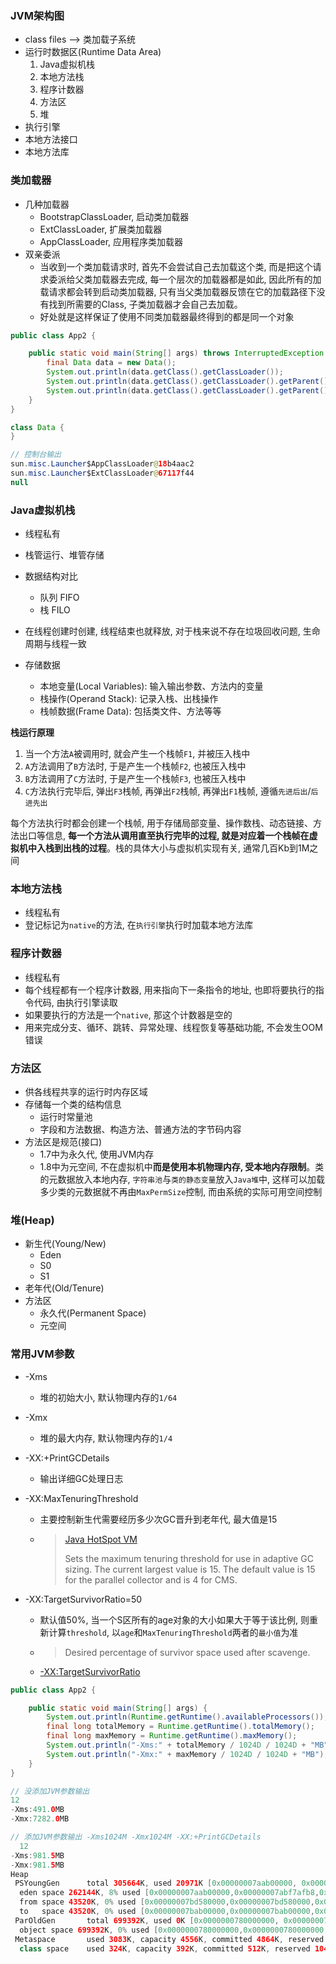 ### JVM架构图

* class files --> 类加载子系统
* 运行时数据区(Runtime Data Area)
  1. Java虚拟机栈
  2. 本地方法栈
  3. 程序计数器
  4. 方法区
  5. 堆
* 执行引擎
* 本地方法接口
* 本地方法库



### 类加载器

* 几种加载器
  * BootstrapClassLoader, 启动类加载器
  * ExtClassLoader, 扩展类加载器
  * AppClassLoader, 应用程序类加载器
* 双亲委派
  * 当收到一个类加载请求时, 首先不会尝试自己去加载这个类, 而是把这个请求委派给父类加载器去完成, 每一个层次的加载器都是如此, 因此所有的加载请求都会转到启动类加载器, 只有当父类加载器反馈在它的加载路径下没有找到所需要的Class, 子类加载器才会自己去加载。
  * 好处就是这样保证了使用不同类加载器最终得到的都是同一个对象

```java
public class App2 {

    public static void main(String[] args) throws InterruptedException {
        final Data data = new Data();
        System.out.println(data.getClass().getClassLoader());
        System.out.println(data.getClass().getClassLoader().getParent());
        System.out.println(data.getClass().getClassLoader().getParent().getParent());
    }
}

class Data {
}

// 控制台输出
sun.misc.Launcher$AppClassLoader@18b4aac2
sun.misc.Launcher$ExtClassLoader@67117f44
null
```



### Java虚拟机栈

* 线程私有
* 栈管运行、堆管存储

* 数据结构对比
  * 队列 FIFO
  * 栈 FILO
* 在线程创建时创建, 线程结束也就释放, 对于栈来说不存在垃圾回收问题, 生命周期与线程一致
* 存储数据
  * 本地变量(Local Variables): 输入输出参数、方法内的变量
  * 栈操作(Operand Stack): 记录入栈、出栈操作
  * 栈帧数据(Frame Data): 包括类文件、方法等等

**栈运行原理**

1. 当一个方法`A`被调用时, 就会产生一个栈帧`F1`, 并被压入栈中
2. `A`方法调用了`B`方法时, 于是产生一个栈帧`F2`, 也被压入栈中
3. `B`方法调用了`C`方法时, 于是产生一个栈帧`F3`, 也被压入栈中
4. `C`方法执行完毕后, 弹出`F3`栈帧, 再弹出`F2`栈帧, 再弹出`F1`栈帧, 遵循`先进后出`/`后进先出`

每个方法执行时都会创建一个栈帧, 用于存储局部变量、操作数栈、动态链接、方法出口等信息, **每一个方法从调用直至执行完毕的过程, 就是对应着一个栈帧在虚拟机中入栈到出栈的过程**。栈的具体大小与虚拟机实现有关, 通常几百Kb到1M之间



### 本地方法栈

* 线程私有
* 登记标记为`native`的方法, 在`执行引擎`执行时加载本地方法库



### 程序计数器

* 线程私有
* 每个线程都有一个程序计数器, 用来指向下一条指令的地址, 也即将要执行的指令代码, 由执行引擎读取
* 如果要执行的方法是一个`native`, 那这个计数器是空的
* 用来完成分支、循环、跳转、异常处理、线程恢复等基础功能, 不会发生OOM错误



### 方法区

* 供各线程共享的运行时内存区域
* 存储每一个类的结构信息
  * 运行时常量池
  * 字段和方法数据、构造方法、普通方法的字节码内容
* 方法区是规范(接口)
  * 1.7中为永久代, 使用JVM内存
  * 1.8中为元空间, 不在虚拟机中**而是使用本机物理内存, 受本地内存限制**。类的元数据放入本地内存, `字符串池`与`类的静态变量`放入`Java堆`中, 这样可以加载多少类的元数据就不再由`MaxPermSize`控制, 而由系统的实际可用空间控制



### 堆(Heap)

* 新生代(Young/New)
  * Eden
  * S0
  * S1
* 老年代(Old/Tenure)
* 方法区
  * 永久代(Permanent Space)
  * 元空间



### 常用JVM参数

* -Xms

  * 堆的初始大小, 默认物理内存的`1/64`

* -Xmx

  * 堆的最大内存, 默认物理内存的`1/4`

* -XX:+PrintGCDetails

  * 输出详细GC处理日志

* -XX:MaxTenuringThreshold

  * 主要控制新生代需要经历多少次GC晋升到老年代, 最大值是15

  * > [Java HotSpot VM](https://www.oracle.com/java/technologies/javase/vmoptions-jsp.html)
    >
    > Sets the maximum tenuring threshold for use in adaptive GC sizing. The current largest value is 15. The default value is 15 for the parallel collector and is 4 for CMS.

* -XX:TargetSurvivorRatio=50

  * 默认值50%, 当一个S区所有的age对象的大小如果大于等于该比例, 则重新计算`threshold`, 以`age`和`MaxTenuringThreshold`两者的`最小值`为准

  * > Desired percentage of survivor space used after scavenge.

  * [-XX:TargetSurvivorRatio](https://www.jianshu.com/p/2e69aa552b01)



```java
public class App2 {

    public static void main(String[] args) {
        System.out.println(Runtime.getRuntime().availableProcessors());
        final long totalMemory = Runtime.getRuntime().totalMemory();
        final long maxMemory = Runtime.getRuntime().maxMemory();
        System.out.println("-Xms:" + totalMemory / 1024D / 1024D + "MB");
        System.out.println("-Xmx:" + maxMemory / 1024D / 1024D + "MB");
    }
}

// 没添加JVM参数输出
12
-Xms:491.0MB
-Xmx:7282.0MB

// 添加JVM参数输出 -Xms1024M -Xmx1024M -XX:+PrintGCDetails
  12
-Xms:981.5MB
-Xmx:981.5MB
Heap
 PSYoungGen      total 305664K, used 20971K [0x00000007aab00000, 0x00000007c0000000, 0x00000007c0000000)
  eden space 262144K, 8% used [0x00000007aab00000,0x00000007abf7afb8,0x00000007bab00000)
  from space 43520K, 0% used [0x00000007bd580000,0x00000007bd580000,0x00000007c0000000)
  to   space 43520K, 0% used [0x00000007bab00000,0x00000007bab00000,0x00000007bd580000)
 ParOldGen       total 699392K, used 0K [0x0000000780000000, 0x00000007aab00000, 0x00000007aab00000)
  object space 699392K, 0% used [0x0000000780000000,0x0000000780000000,0x00000007aab00000)
 Metaspace       used 3083K, capacity 4556K, committed 4864K, reserved 1056768K
  class space    used 324K, capacity 392K, committed 512K, reserved 1048576K
```

